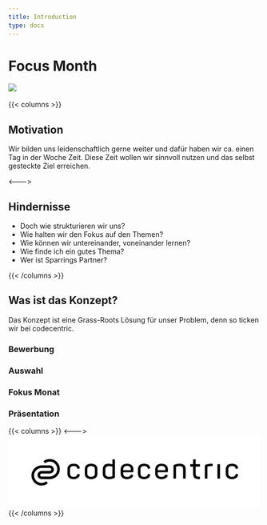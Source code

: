 ```yaml
---
title: Introduction
type: docs
---
```


# Focus Month
![](/images/team_work.jpg)

{{< columns >}}
## Motivation

Wir bilden uns leidenschaftlich gerne weiter und dafür haben wir ca. einen Tag in der Woche Zeit.
Diese Zeit wollen wir sinnvoll nutzen und das selbst gesteckte Ziel erreichen.


<--->
## Hindernisse

* Doch wie strukturieren wir uns?
* Wie halten wir den Fokus auf den Themen?
* Wie können wir untereinander, voneinander lernen?
* Wie finde ich ein gutes Thema?
* Wer ist Sparrings Partner?

{{< /columns >}}

## Was ist das Konzept?

Das Konzept ist eine Grass-Roots Lösung für unser Problem, denn so ticken wir bei codecentric.

### Bewerbung

### Auswahl

### Fokus Monat

### Präsentation

{{< columns >}}
<--->
![](/images/logo.png)
{{< /columns >}}
